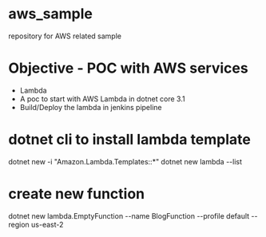 # aws_sample
repository for AWS related sample

# Objective - POC with AWS services
- Lambda
- A poc to start with AWS Lambda in dotnet core 3.1
- Build/Deploy the lambda in jenkins pipeline

# dotnet cli to install lambda template
dotnet new -i "Amazon.Lambda.Templates::*"
dotnet new lambda --list

# create new function
dotnet new lambda.EmptyFunction --name BlogFunction --profile default --region us-east-2

